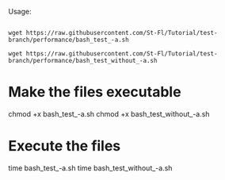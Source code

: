 Usage:

<code>
wget https://raw.githubusercontent.com/St-Fl/Tutorial/test-branch/performance/bash_test_-a.sh<br />
wget https://raw.githubusercontent.com/St-Fl/Tutorial/test-branch/performance/bash_test_without_-a.sh
</code>

# Make the files executable

chmod +x bash_test_-a.sh
chmod +x bash_test_without_-a.sh

# Execute the files

time bash_test_-a.sh
time bash_test_without_-a.sh

